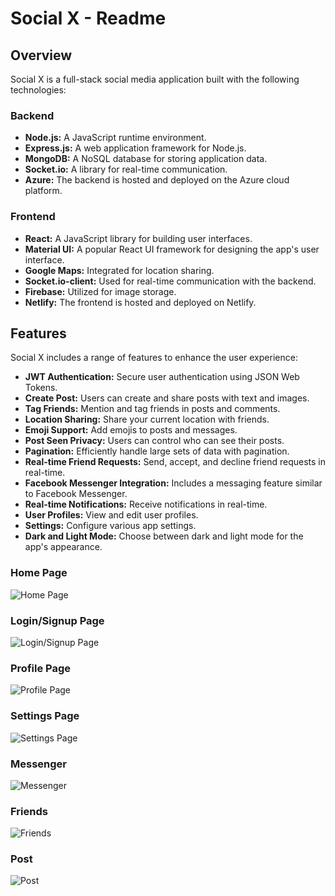 # Social X - Readme

## Overview

Social X is a full-stack social media application built with the following technologies:

### Backend

- **Node.js:** A JavaScript runtime environment.
- **Express.js:** A web application framework for Node.js.
- **MongoDB:** A NoSQL database for storing application data.
- **Socket.io:** A library for real-time communication.
- **Azure:** The backend is hosted and deployed on the Azure cloud platform.

### Frontend

- **React:** A JavaScript library for building user interfaces.
- **Material UI:** A popular React UI framework for designing the app's user interface.
- **Google Maps:** Integrated for location sharing.
- **Socket.io-client:** Used for real-time communication with the backend.
- **Firebase:** Utilized for image storage.
- **Netlify:** The frontend is hosted and deployed on Netlify.

## Features

Social X includes a range of features to enhance the user experience:

- **JWT Authentication:** Secure user authentication using JSON Web Tokens.
- **Create Post:** Users can create and share posts with text and images.
- **Tag Friends:** Mention and tag friends in posts and comments.
- **Location Sharing:** Share your current location with friends.
- **Emoji Support:** Add emojis to posts and messages.
- **Post Seen Privacy:** Users can control who can see their posts.
- **Pagination:** Efficiently handle large sets of data with pagination.
- **Real-time Friend Requests:** Send, accept, and decline friend requests in real-time.
- **Facebook Messenger Integration:** Includes a messaging feature similar to Facebook Messenger.
- **Real-time Notifications:** Receive notifications in real-time.
- **User Profiles:** View and edit user profiles.
- **Settings:** Configure various app settings.
- **Dark and Light Mode:** Choose between dark and light mode for the app's appearance.

### Home Page

![Home Page](url_to_home_page_screenshot.png)

### Login/Signup Page

![Login/Signup Page](url_to_login_signup_page_screenshot.png)

### Profile Page

![Profile Page](url_to_profile_page_screenshot.png)

### Settings Page

![Settings Page](url_to_settings_page_screenshot.png)

### Messenger

![Messenger](url_to_messenger_page_screenshot.png)

### Friends

![Friends](url_to_friends_page_screenshot.png)

### Post

![Post](url_to_post_page_screenshot.png)

